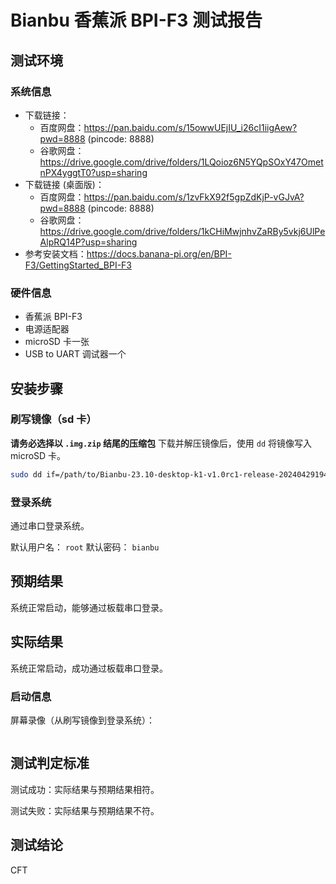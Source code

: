# Bianbu 香蕉派 BPI-F3 测试报告

## 测试环境

### 系统信息

- 下载链接：
  - 百度网盘：https://pan.baidu.com/s/15owwUEjIU_i26cI1iigAew?pwd=8888 (pincode: 8888)
  - 谷歌网盘：https://drive.google.com/drive/folders/1LQoioz6N5YQpSOxY47OmetnPX4yggtT0?usp=sharing
- 下载链接 (桌面版)：
  - 百度网盘：https://pan.baidu.com/s/1zvFkX92f5gpZdKjP-vGJvA?pwd=8888 (pincode: 8888)
  - 谷歌网盘：https://drive.google.com/drive/folders/1kCHiMwjnhvZaRBy5vkj6UlPeAlpRQ14P?usp=sharing
- 参考安装文档：https://docs.banana-pi.org/en/BPI-F3/GettingStarted_BPI-F3

### 硬件信息

- 香蕉派 BPI-F3
- 电源适配器
- microSD 卡一张
- USB to UART 调试器一个

## 安装步骤

### 刷写镜像（sd 卡）


**请务必选择以 `.img.zip` 结尾的压缩包**
下载并解压镜像后，使用 `dd` 将镜像写入 microSD 卡。

```bash
sudo dd if=/path/to/Bianbu-23.10-desktop-k1-v1.0rc1-release-20240429194149.img of=/dev/your-device bs=1M status=progress
```

### 登录系统

通过串口登录系统。

默认用户名： `root`
默认密码： `bianbu`

## 预期结果

系统正常启动，能够通过板载串口登录。

## 实际结果

系统正常启动，成功通过板载串口登录。

### 启动信息

屏幕录像（从刷写镜像到登录系统）：


```log
```

## 测试判定标准

测试成功：实际结果与预期结果相符。

测试失败：实际结果与预期结果不符。

## 测试结论

CFT